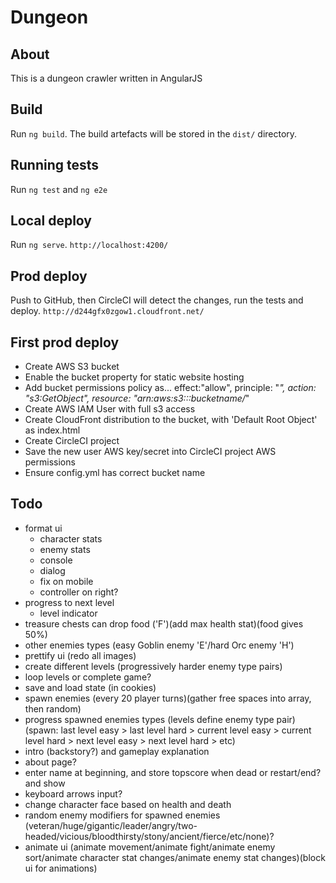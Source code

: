 Dungeon
===

## About
This is a dungeon crawler written in AngularJS

## Build
Run `ng build`. The build artefacts will be stored in the `dist/` directory.

## Running tests
Run `ng test` and `ng e2e`

## Local deploy
Run `ng serve`. `http://localhost:4200/`

## Prod deploy
Push to GitHub, then CircleCI will detect the changes, run the tests and deploy. `http://d244gfx0zgow1.cloudfront.net/`

## First prod deploy
- Create AWS S3 bucket
- Enable the bucket property for static website hosting
- Add bucket permissions policy as... effect:"allow", principle: "*", action: "s3:GetObject", resource: "arn:aws:s3:::bucketname/*"
- Create AWS IAM User with full s3 access
- Create CloudFront distribution to the bucket, with 'Default Root Object' as index.html
- Create CircleCI project
- Save the new user AWS key/secret into CircleCI project AWS permissions
- Ensure config.yml has correct bucket name

## Todo
- format ui
    - character stats
    - enemy stats
    - console
    - dialog
    - fix on mobile
    - controller on right?
- progress to next level
    - level indicator
- treasure chests can drop food ('F')(add max health stat)(food gives 50%)
- other enemies types (easy Goblin enemy 'E'/hard Orc enemy 'H')
- prettify ui (redo all images)
- create different levels (progressively harder enemy type pairs)
- loop levels or complete game?
- save and load state (in cookies)
- spawn enemies (every 20 player turns)(gather free spaces into array, then random)
- progress spawned enemies types (levels define enemy type pair)(spawn: last level easy > last level hard > current level easy > current level hard > next level easy > next level hard > etc)
- intro (backstory?) and gameplay explanation 
- about page?
- enter name at beginning, and store topscore when dead or restart/end? and show
- keyboard arrows input?
- change character face based on health and death
- random enemy modifiers for spawned enemies (veteran/huge/gigantic/leader/angry/two-headed/vicious/bloodthirsty/stony/ancient/fierce/etc/none)?
- animate ui (animate movement/animate fight/animate enemy sort/animate character stat changes/animate enemy stat changes)(block ui for animations)